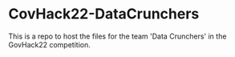 # CovHack22-DataCrunchers
This is a repo to host the files for the team 'Data Crunchers' in the GovHack22 competition.
